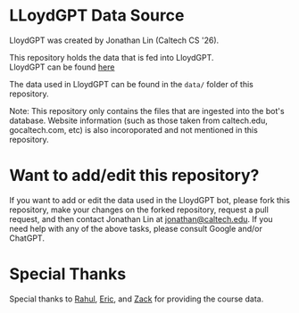 # LLoydGPT Data Source

LloydGPT was created by Jonathan Lin (Caltech CS '26).

This repository holds the data that is fed into LloydGPT. \
LloydGPT can be found [here](https://lloydgpt.vercel.app/)

The data used in LloydGPT can be found in the `data/` folder of this repository.

Note: This repository only contains the files that are ingested into the bot's database. Website information (such as those taken from caltech.edu, gocaltech.com, etc) is also incoroporated and not mentioned in this repository.

# Want to add/edit this repository?
If you want to add or edit the data used in the LloydGPT bot, please fork this repository, make your changes on the forked repository, request a pull request, and then contact Jonathan Lin at [jonathan@caltech.edu](mailto:jonathan@caltech.edu). If you need help with any of the above tasks, please consult Google and/or ChatGPT.

# Special Thanks

Special thanks to [Rahul](https://github.com/rchalamala), [Eric](https://github.com/ericlovesmath/), and [Zack](https://github.com/zack466) for providing the course data.